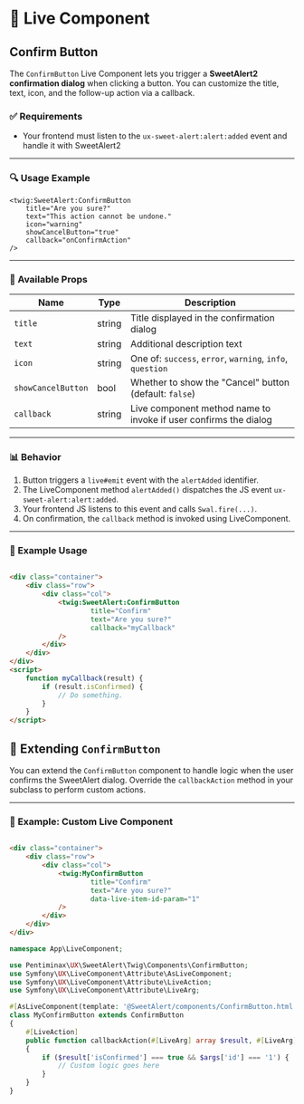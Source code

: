 # 🔘 Live Component

## Confirm Button

The `ConfirmButton` Live Component lets you trigger a **SweetAlert2 confirmation dialog** when clicking a button. You
can customize the title, text, icon, and the follow-up action via a callback.

### ✅ Requirements

* Your frontend must listen to the `ux-sweet-alert:alert:added` event and handle it with SweetAlert2

---

### 🔍 Usage Example

```twig
<twig:SweetAlert:ConfirmButton
    title="Are you sure?"
    text="This action cannot be undone."
    icon="warning"
    showCancelButton="true"
    callback="onConfirmAction"
/>

```

---

### 📃 Available Props

| Name               | Type   | Description                                                      |
|--------------------|--------|------------------------------------------------------------------|
| `title`            | string | Title displayed in the confirmation dialog                       |
| `text`             | string | Additional description text                                      |
| `icon`             | string | One of: `success`, `error`, `warning`, `info`, `question`        |
| `showCancelButton` | bool   | Whether to show the "Cancel" button (default: `false`)           |
| `callback`         | string | Live component method name to invoke if user confirms the dialog |

---

### 📊 Behavior

1. Button triggers a `live#emit` event with the `alertAdded` identifier.
2. The LiveComponent method `alertAdded()` dispatches the JS event `ux-sweet-alert:alert:added`.
3. Your frontend JS listens to this event and calls `Swal.fire(...)`.
4. On confirmation, the `callback` method is invoked using LiveComponent.

---

### 🔮 Example Usage

```html

<div class="container">
    <div class="row">
        <div class="col">
            <twig:SweetAlert:ConfirmButton
                    title="Confirm"
                    text="Are you sure?"
                    callback="myCallback"
            />
        </div>
    </div>
</div>
<script>
    function myCallback(result) {
        if (result.isConfirmed) {
            // Do something.
        }
    }
</script>
```

## 🧩 Extending `ConfirmButton`

You can extend the `ConfirmButton` component to handle logic when the user confirms the SweetAlert dialog. Override the
`callbackAction` method in your subclass to perform custom actions.

---

### 🔧 Example: Custom Live Component

```html

<div class="container">
    <div class="row">
        <div class="col">
            <twig:MyConfirmButton
                    title="Confirm"
                    text="Are you sure?"
                    data-live-item-id-param="1"
            />
        </div>
    </div>
</div>
```

```php
namespace App\LiveComponent;

use Pentiminax\UX\SweetAlert\Twig\Components\ConfirmButton;
use Symfony\UX\LiveComponent\Attribute\AsLiveComponent;
use Symfony\UX\LiveComponent\Attribute\LiveAction;
use Symfony\UX\LiveComponent\Attribute\LiveArg;

#[AsLiveComponent(template: '@SweetAlert/components/ConfirmButton.html.twig')]
class MyConfirmButton extends ConfirmButton
{
    #[LiveAction]
    public function callbackAction(#[LiveArg] array $result, #[LiveArg] array $args = []): void
    {
        if ($result['isConfirmed'] === true && $args['id'] === '1') {
            // Custom logic goes here
        }
    }
}
